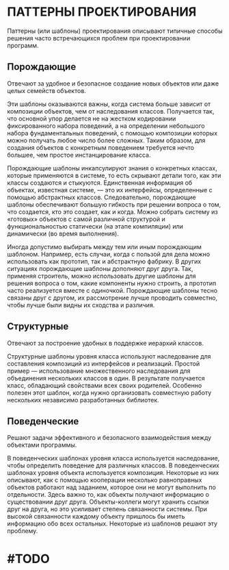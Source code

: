 ПАТТЕРНЫ ПРОЕКТИРОВАНИЯ  
========================
Паттерны (или шаблоны) проектирования описывают типичные способы решения часто встречающихся проблем при проектировании программ.


Порождающие
-----------------------
Отвечают за удобное и безопасное создание новых объектов или даже целых семейств объектов.

Эти шаблоны оказываются важны, когда система больше зависит от композиции объектов, чем от наследования классов.
Получается так, что основной упор делается не на жестком кодировании фиксированного набора поведений,
а на определении небольшого набора фундаментальных поведений, с помощью композиции которых можно получать любое число более сложных. Таким образом, для создания объектов с конкретным поведением требуется нечто большее, чем простое инстанцирование класса.

Порождающие шаблоны инкапсулируют знания о конкретных классах, которые применяются в системе, то есть скрывают детали того, как эти классы создаются и стыкуются. Единственная информация об объектах, известная системе, — это их интерфейсы, определенные с помощью абстрактных классов. Следовательно, порождающие шаблоны обеспечивают большую гибкость при решении вопроса о том, что создается, кто это создает, как и когда. Можно собрать систему из «готовых» объектов с самой различной структурой и функциональностью статически (на этапе компиляции) или динамически (во время выполнения).

Иногда допустимо выбирать между тем или иным порождающим шаблоном. Например, есть случаи, когда с пользой для дела можно использовать как прототип, так и абстрактную фабрику. В других ситуациях порождающие шаблоны дополняют друг друга. Так, применяя строитель, можно использовать другие шаблоны для решения вопроса о том, какие компоненты нужно строить, а прототип часто реализуется вместе с одиночкой. Порождающие шаблоны тесно связаны друг с другом, их рассмотрение лучше проводить совместно, чтобы лучше были видны их сходства и различия.



Структурные
-----------------------
Отвечают за построение удобных в поддержке иерархий классов.

Структурные шаблоны уровня класса используют наследование для составления композиций из интерфейсов и реализаций. Простой пример — использование множественного наследования для объединения нескольких классов в один. В результате получается класс, обладающий свойствами всех своих родителей. Особенно полезен этот шаблон, когда нужно организовать совместную работу нескольких независимо разработанных библиотек.


Поведенческие
-----------------------
Решают задачи эффективного и безопасного взаимодействия между объектами программы.

В поведенческих шаблонах уровня класса используется наследование, чтобы определить
поведение для различных классов. В поведенческих шаблонах уровня объекта используется композиция.
Некоторые из них описывают, как с помощью кооперации несколько равноправных объектов работают над заданием,
которое они не могут выполнить по отдельности. Здесь важно то, как объекты получают информацию о существовании
друг друга. Объекты-коллеги могут хранить ссылки друг на друга, но это усиливает степень связанности системы.
При высокой связанности каждому объекту пришлось бы иметь информацию обо всех остальных. Некоторые из шаблонов
решают эту проблему.


#TODO
========================
